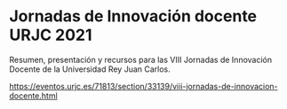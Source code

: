 Jornadas de Innovación docente URJC 2021
========================================

Resumen, presentación y recursos para las VIII Jornadas de Innovación Docente de 
la Universidad Rey Juan Carlos.

https://eventos.urjc.es/71813/section/33139/viii-jornadas-de-innovacion-docente.html
